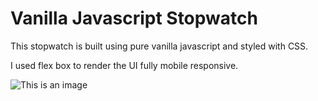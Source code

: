 # Vanilla Javascript Stopwatch
This stopwatch is built using pure vanilla javascript and styled with CSS.

I used flex box to render the UI fully mobile responsive.

![This is an image](https://dsm01pap001files.storage.live.com/y4m7yOIb8oRfza_UbL6es1RipBlrIw5xmCLjGe-LMdeYSdx4eZcG9p3FsiS168yEMGYgW9BVXitVqzdrmKnQ9BEp2xvlrna6QFBXynFWrdnS9q18Xs5HIr0_gJF3LMUNjjwjuZ8-Tdb0OFCcbabDS-MbZmd3DTHae5qiRyIbrJP3KYZ2QSWoNBr0dwkmmpqB-Y2?width=544&height=306&cropmode=none)
